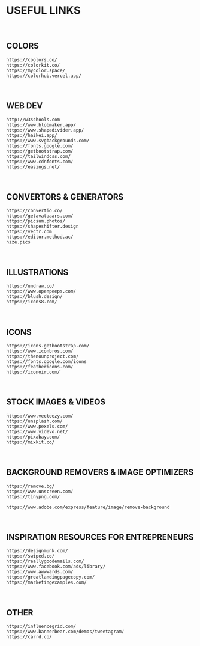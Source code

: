 # **USEFUL LINKS**
&nbsp; 


## **COLORS**
```
https://coolors.co/
https://colorkit.co/
https://mycolor.space/
https://colorhub.vercel.app/
```
&nbsp; 


## **WEB DEV**
```
http://w3schools.com
https://www.blobmaker.app/
https://www.shapedivider.app/
https://haikei.app/
https://www.svgbackgrounds.com/
https://fonts.google.com/
https://getbootstrap.com/
https://tailwindcss.com/
https://www.cdnfonts.com/
https://easings.net/
```
&nbsp; 


## **CONVERTORS & GENERATORS**
```
https://convertio.co/
https://getavataaars.com/
https://picsum.photos/
https://shapeshifter.design
https://vectr.com
https://editor.method.ac/
nize.pics
```
&nbsp; 


## **ILLUSTRATIONS**
```
https://undraw.co/
https://www.openpeeps.com/
https://blush.design/
https://icons8.com/
```
&nbsp; 


## **ICONS**
```
https://icons.getbootstrap.com/
https://www.iconbros.com/
https://thenounproject.com/
https://fonts.google.com/icons
https://feathericons.com/
https://iconoir.com/
```
&nbsp; 


## **STOCK IMAGES & VIDEOS**
```
https://www.vecteezy.com/
https://unsplash.com/
https://www.pexels.com/
https://www.videvo.net/
https://pixabay.com/
https://mixkit.co/
```
&nbsp; 


## **BACKGROUND REMOVERS & IMAGE OPTIMIZERS**
```
https://remove.bg/
https://www.unscreen.com/
https://tinypng.com/

https://www.adobe.com/express/feature/image/remove-background
```
&nbsp; 


## **INSPIRATION RESOURCES FOR ENTREPRENEURS**
```
https://designmunk.com/
https://swiped.co/
https://reallygoodemails.com/
https://www.facebook.com/ads/library/
https://www.awwwards.com/
https://greatlandingpagecopy.com/
https://marketingexamples.com/
```
&nbsp; 


## **OTHER**
```
https://influencegrid.com/
https://www.bannerbear.com/demos/tweetagram/
https://carrd.co/
```
